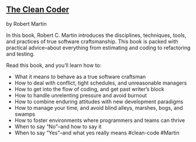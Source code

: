## [The Clean Coder](https://www.amazon.com/Clean-Coder-Conduct-Professional-Programmers/dp/0137081073)

by Robert Martin

In this book, Robert C. Martin introduces the disciplines, techniques, tools, and practices of true software craftsmanship. This book is packed with practical advice–about everything from estimating and coding to refactoring and testing.

Read this book, and you’ll learn how to:

-   What it means to behave as a true software craftsman
-   How to deal with conflict, tight schedules, and unreasonable managers
-   How to get into the flow of coding, and get past writer’s block
-   How to handle unrelenting pressure and avoid burnout
-   How to combine enduring attitudes with new development paradigms
-   How to manage your time, and avoid blind alleys, marshes, bogs, and swamps
-   How to foster environments where programmers and teams can thrive
-   When to say “No”–and how to say it
-   When to say “Yes”–and what yes really means
#clean-code #Martin 